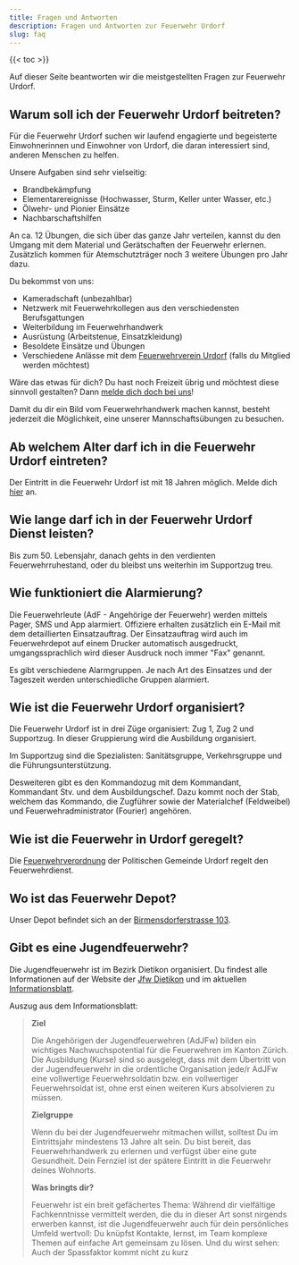 ```yaml
---
title: Fragen und Antworten
description: Fragen und Antworten zur Feuerwehr Urdorf
slug: faq
---
```


{{< toc >}}

Auf dieser Seite beantworten wir die meistgestellten Fragen zur Feuerwehr Urdorf.

## Warum soll ich der Feuerwehr Urdorf beitreten?

Für die Feuerwehr Urdorf suchen wir laufend engagierte und begeisterte Einwohnerinnen und Einwohner von Urdorf, die daran interessiert sind, anderen Menschen zu helfen.

Unsere Aufgaben sind sehr vielseitig:

- Brandbekämpfung
- Elementarereignisse (Hochwasser, Sturm, Keller unter Wasser, etc.)
- Ölwehr- und Pionier Einsätze
- Nachbarschaftshilfen

An ca. 12 Übungen, die sich über das ganze Jahr verteilen, kannst du den Umgang mit dem Material und Gerätschaften der Feuerwehr erlernen. Zusätzlich kommen für Atemschutzträger noch 3 weitere Übungen pro Jahr dazu.

Du bekommst von uns:

- Kameradschaft (unbezahlbar)
- Netzwerk mit Feuerwehrkollegen aus den verschiedensten Berufsgattungen
- Weiterbildung im Feuerwehrhandwerk
- Ausrüstung (Arbeitstenue, Einsatzkleidung)
- Besoldete Einsätze und Übungen
- Verschiedene Anlässe mit dem [Feuerwehrverein Urdorf](https://feuerwehrvereinurdorf.ch/) (falls du Mitglied werden möchtest)

Wäre das etwas für dich? Du hast noch Freizeit übrig und möchtest diese sinnvoll gestalten? Dann [melde dich doch bei uns](/anmeldung)!

Damit du dir ein Bild vom Feuerwehrhandwerk machen kannst, besteht jederzeit die Möglichkeit, eine unserer Mannschaftsübungen zu besuchen.

## Ab welchem Alter darf ich in die Feuerwehr Urdorf eintreten?

Der Eintritt in die Feuerwehr Urdorf ist mit 18 Jahren möglich.
Melde dich [hier](/anmeldung) an.

## Wie lange darf ich in der Feuerwehr Urdorf Dienst leisten?

Bis zum 50. Lebensjahr, danach gehts in den verdienten Feuerwehrruhestand, oder du bleibst uns weiterhin im Supportzug treu.

## Wie funktioniert die Alarmierung?

Die Feuerwehrleute (AdF - Angehörige der Feuerwehr) werden mittels Pager, SMS und App alarmiert. Offiziere erhalten zusätzlich ein E-Mail mit dem detaillierten Einsatzauftrag.
Der Einsatzauftrag wird auch im Feuerwehrdepot auf einem Drucker automatisch ausgedruckt, umgangssprachlich wird dieser Ausdruck noch immer "Fax" genannt.

Es gibt verschiedene Alarmgruppen. Je nach Art des Einsatzes und der Tageszeit werden unterschiedliche Gruppen alarmiert.

## Wie ist die Feuerwehr Urdorf organisiert?

Die Feuerwehr Urdorf ist in drei Züge organisiert: Zug 1, Zug 2 und Supportzug. In dieser Gruppierung wird die Ausbildung organisiert.

Im Supportzug sind die Spezialisten: Sanitätsgruppe, Verkehrsgruppe und die Führungsunterstützung.

Desweiteren gibt es den Kommandozug mit dem Kommandant, Kommandant Stv. und dem Ausbildungschef.
Dazu kommt noch der Stab, welchem das Kommando, die Zugführer sowie der Materialchef (Feldweibel) und Feuerwehradministrator (Fourier) angehören.

## Wie ist die Feuerwehr in Urdorf geregelt?

Die [Feuerwehrverordnung](https://www.urdorf.ch/gesetzessammlung/sammlung/1389053) der Politischen Gemeinde Urdorf regelt den Feuerwehrdienst.

## Wo ist das Feuerwehr Depot?

Unser Depot befindet sich an der [Birmensdorferstrasse 103](https://s.geo.admin.ch/1vfqwlpk8dhx).

## Gibt es eine Jugendfeuerwehr?

Die Jugendfeuerwehr ist im Bezirk Dietikon organisiert. Du findest alle Informationen auf der Website der [Jfw Dietikon](https://lodur-zh.ch/jfw-dietikon/) und im aktuellen [Informationsblatt](https://lodur-zh.ch/jfw-dietikon/pdfgateway.php?pdf_readonly=1&pdfid=77).

Auszug aus dem Informationsblatt:

> **Ziel**
>
> Die Angehörigen der Jugendfeuerwehren (AdJFw) bilden ein wichtiges Nachwuchspotential für die Feuerwehren im Kanton Zürich. Die Ausbildung (Kurse) sind so ausgelegt, dass mit dem Übertritt von der Jugendfeuerwehr in die ordentliche Organisation jede/r AdJFw eine vollwertige Feuerwehrsoldatin bzw. ein vollwertiger Feuerwehrsoldat ist, ohne erst einen weiteren Kurs absolvieren zu müssen.
>
> **Zielgruppe**
>
> Wenn du bei der Jugendfeuerwehr mitmachen willst, solltest Du im Eintrittsjahr mindestens 13 Jahre alt sein. Du bist bereit, das Feuerwehrhandwerk zu erlernen und verfügst über eine gute Gesundheit. Dein Fernziel ist der spätere Eintritt in die Feuerwehr deines Wohnorts.
>
> **Was bringts dir?**
>
> Feuerwehr ist ein breit gefächertes Thema: Während dir vielfältige Fachkenntnisse vermittelt werden, die du in dieser Art sonst nirgends erwerben kannst, ist die Jugendfeuerwehr auch für dein persönliches Umfeld wertvoll: Du knüpfst Kontakte, lernst, im Team komplexe Themen auf einfache Art gemeinsam zu lösen. Und du wirst sehen: Auch der Spassfaktor kommt nicht zu kurz
